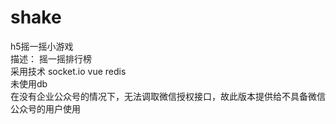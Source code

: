 # shake
h5摇一摇小游戏  
描述： 摇一摇排行榜  
      采用技术 socket.io vue redis  
      未使用db  
      在没有企业公众号的情况下，无法调取微信授权接口，故此版本提供给不具备微信公众号的用户使用  
      

